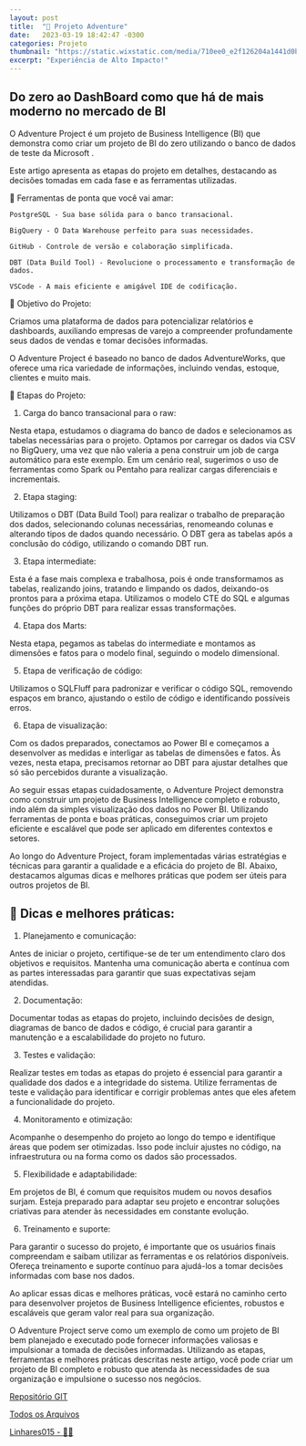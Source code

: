 ```yaml
---
layout: post
title:  "🌟 Projeto Adventure"
date:   2023-03-19 18:42:47 -0300
categories: Projeto
thumbnail: "https://static.wixstatic.com/media/710ee0_e2f126204a1441d0b293c1a9b0890686~mv2.png"
excerpt: "Experiência de Alto Impacto!"
---
```


## Do zero ao DashBoard como que há de mais moderno no mercado de BI

O Adventure Project é um projeto de Business Intelligence (BI) que demonstra como criar um projeto de BI do zero utilizando o banco de dados de teste da Microsoft .

Este artigo apresenta as etapas do projeto em detalhes, destacando as decisões tomadas em cada fase e as ferramentas utilizadas.

💼 Ferramentas de ponta que você vai amar:

    PostgreSQL - Sua base sólida para o banco transacional.

    BigQuery - O Data Warehouse perfeito para suas necessidades.

    GitHub - Controle de versão e colaboração simplificada.

    DBT (Data Build Tool) - Revolucione o processamento e transformação de dados.

    VSCode - A mais eficiente e amigável IDE de codificação.


🎯 Objetivo do Projeto: 

Criamos uma plataforma de dados para potencializar relatórios e dashboards, auxiliando empresas de varejo a compreender profundamente seus dados de vendas e tomar decisões informadas. 

O Adventure Project é baseado no banco de dados AdventureWorks, que oferece uma rica variedade de informações, incluindo vendas, estoque, clientes e muito mais.

📝 Etapas do Projeto:


1. Carga do banco transacional para o raw: 

Nesta etapa, estudamos o diagrama do banco de dados e selecionamos as tabelas necessárias para o projeto. Optamos por carregar os dados via CSV no BigQuery, uma vez que não valeria a pena construir um job de carga automático para este exemplo. Em um cenário real, sugerimos o uso de ferramentas como Spark ou Pentaho para realizar cargas diferenciais e incrementais.

2. Etapa staging: 

Utilizamos o DBT (Data Build Tool) para realizar o trabalho de preparação dos dados, selecionando colunas necessárias, renomeando colunas e alterando tipos de dados quando necessário. O DBT gera as tabelas após a conclusão do código, utilizando o comando DBT run.

3. Etapa intermediate: 

Esta é a fase mais complexa e trabalhosa, pois é onde transformamos as tabelas, realizando joins, tratando e limpando os dados, deixando-os prontos para a próxima etapa. Utilizamos o modelo CTE do SQL e algumas funções do próprio DBT para realizar essas transformações.

4. Etapa dos Marts: 

Nesta etapa, pegamos as tabelas do intermediate e montamos as dimensões e fatos para o modelo final, seguindo o modelo dimensional.

5. Etapa de verificação de código: 

Utilizamos o SQLFluff para padronizar e verificar o código SQL, removendo espaços em branco, ajustando o estilo de código e identificando possíveis erros.

6. Etapa de visualização: 

Com os dados preparados, conectamos ao Power BI e começamos a desenvolver as medidas e interligar as tabelas de dimensões e fatos. Às vezes, nesta etapa, precisamos retornar ao DBT para ajustar detalhes que só são percebidos durante a visualização.

Ao seguir essas etapas cuidadosamente, o Adventure Project demonstra como construir um projeto de Business Intelligence completo e robusto, indo além da simples visualização dos dados no Power BI. Utilizando ferramentas de ponta e boas práticas, conseguimos criar um projeto eficiente e escalável que pode ser aplicado em diferentes contextos e setores.

Ao longo do Adventure Project, foram implementadas várias estratégias e técnicas para garantir a qualidade e a eficácia do projeto de BI. Abaixo, destacamos algumas dicas e melhores práticas que podem ser úteis para outros projetos de BI.


## 🔑 Dicas e melhores práticas:

1. Planejamento e comunicação: 

Antes de iniciar o projeto, certifique-se de ter um entendimento claro dos objetivos e requisitos. Mantenha uma comunicação aberta e contínua com as partes interessadas para garantir que suas expectativas sejam atendidas.

2. Documentação: 

Documentar todas as etapas do projeto, incluindo decisões de design, diagramas de banco de dados e código, é crucial para garantir a manutenção e a escalabilidade do projeto no futuro.

3. Testes e validação: 

Realizar testes em todas as etapas do projeto é essencial para garantir a qualidade dos dados e a integridade do sistema. Utilize ferramentas de teste e validação para identificar e corrigir problemas antes que eles afetem a funcionalidade do projeto.

4. Monitoramento e otimização: 

Acompanhe o desempenho do projeto ao longo do tempo e identifique áreas que podem ser otimizadas. Isso pode incluir ajustes no código, na infraestrutura ou na forma como os dados são processados.

5. Flexibilidade e adaptabilidade: 

Em projetos de BI, é comum que requisitos mudem ou novos desafios surjam. Esteja preparado para adaptar seu projeto e encontrar soluções criativas para atender às necessidades em constante evolução.


6. Treinamento e suporte: 

Para garantir o sucesso do projeto, é importante que os usuários finais compreendam e saibam utilizar as ferramentas e os relatórios disponíveis. Ofereça treinamento e suporte contínuo para ajudá-los a tomar decisões informadas com base nos dados.


Ao aplicar essas dicas e melhores práticas, você estará no caminho certo para desenvolver projetos de Business Intelligence eficientes, robustos e escaláveis que geram valor real para sua organização.


O Adventure Project serve como um exemplo de como um projeto de BI bem planejado e executado pode fornecer informações valiosas e impulsionar a tomada de decisões informadas. Utilizando as etapas, ferramentas e melhores práticas descritas neste artigo, você pode criar um projeto de BI completo e robusto que atenda às necessidades de sua organização e impulsione o sucesso nos negócios.

[Repositório GIT](https://github.com/Linhares015/adventure-project)

[Todos os Arquivos](https://mega.nz/file/cAUFUTQb#of0gefZ-cxLfCq1uWt3OElKNk8gl6XsNNexOiwMpYMc)

[Linhares015 - 🧙‍♂️](https://github.com/Linhares015)

